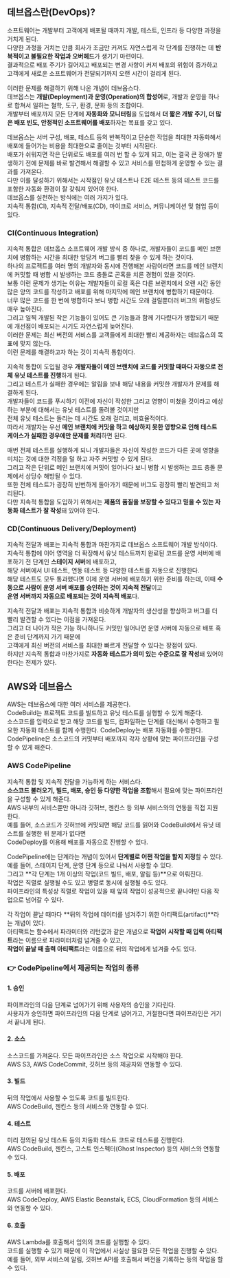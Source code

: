 ## 데브옵스란(DevOps)?

소프트웨어는 개발부터 고객에게 배포될 때까지 개발, 테스트, 인프라 등 다양한 과정을 거치게 된다.  
다양한 과정을 거치는 만큼 회사가 조금만 커져도 자연스럽게 각 단계를 진행하는 데 **반복적이고 불필요한 작업과 오버헤드**가 생기기 마련이다.  
결과적으로 배포 주기가 길어지고 배포되는 변경 사항이 커져 배포의 위험이 증가하고 고객에게 새로운 소프트웨어가 전달되기까지 오랜 시간이 걸리게 된다.

이러한 문제를 해결하기 위해 나온 개념이 데브옵스다.  
데브옵스는 **개발(Deployment)과 운영(Operation)의 합성어**로, 개발과 운영을 하나로 합쳐서 일하는 철학, 도구, 환경, 문화 등의 조합이다.  
개발부터 배포까지 모든 단계에 **자동화와 모니터링**을 도입해서 **더 짧은 개발 주기, 더 많은 배포 빈도, 안정적인 소프트웨어를 배포**하자는 목표를 갖고 있다.

데브옵스는 서버 구성, 배포, 테스트 등의 반복적이고 단순한 작업을 최대한 자동화해서 배포에 들어가는 비용을 최대한으로 줄이는 것부터 시작된다.  
배포가 쉬워지면 작은 단위로도 배포를 여러 번 할 수 있게 되고, 이는 결국 큰 장애가 발생하기 전에 문제를 바로 발견해서 해결할 수 있고 서비스를 민첩하게 운영할 수 있는 결과를 가져온다.  
다만 이를 달성하기 위해서는 시작점인 유닛 테스트나 E2E 테스트 등의 테스트 코드를 포함한 자동화 환경이 잘 갖춰져 있어야 한다.  
데브옵스를 실천하는 방식에는 여러 가지가 있다.  
지속적 통합(CI), 지속적 전달/배포(CD), 마이크로 서비스, 커뮤니케이션 및 협업 등이 있다.

### CI(Continuous Integration)

지속적 통합은 데브옵스 소프트웨어 개발 방식 중 하나로, 개발자들이 코드를 메인 브랜치에 병합하는 시간을 최대한 앞당겨 버그를 빨리 찾을 수 있게 하는 것이다.  
하나의 프로젝트를 여러 명의 개발자와 동시에 진행해본 사람이라면 코드를 메인 브랜치에 커밋할 때 병합 시 발생하는 코드 충돌로 곤혹을 치른 경험이 있을 것이다.  
보통 이런 문제가 생기는 이유는 개발자들이 로컬 혹은 다른 브랜치에서 오랜 시간 동안 많은 양의 코드를 작성하고 배포를 위해 마지막에 메인 브랜치에 병합하기 때문이다.  
너무 많은 코드를 한 번에 병합하다 보니 병합 시간도 오래 걸릴뿐더러 버그의 위험성도 매우 높아진다.  
그리고 일찍 개발된 작은 기능들이 있어도 큰 기능들과 함께 기다렸다가 병합되기 때문에 개선점이 배포되는 시기도 자연스럽게 늦어진다.  
이러한 문제는 최신 버전의 서비스를 고객들에게 최대한 빨리 제공하자는 데브옵스의 목표에 맞지 않는다.  
이런 문제를 해결하고자 하는 것이 지속적 통합이다.

지속적 통합이 도입될 경우 **개발자들이 메인 브랜치에 코드를 커밋할 때마다 자동으로 전체 유닛 테스트를 진행**하게 된다.  
그리고 테스트가 실패한 경우에는 알림을 보내 해당 내용을 커밋한 개발자가 문제를 해결하게 된다.  
개발자들이 코드를 푸시하기 이전에 자신이 작성한 그리고 영향이 미쳤을 것이라고 예상하는 부분에 대해서는 유닛 테스트를 돌려볼 것이지만  
전체 유닛 테스트는 돌리는 데 시간도 오래 걸리고, 비효율적이다.  
따라서 개발자는 우선 **메인 브랜치에 커밋을 하고 예상하지 못한 영향으로 인해 테스트 케이스가 실패한 경우에만 문제를 처리**하면 된다.

매번 전체 테스트를 실행하게 되니 개발자들은 자신이 작성한 코드가 다른 곳에 영향을 미치는 것에 대한 걱정을 덜 하고 자주 커밋할 수 있게 된다.  
그리고 작은 단위로 메인 브랜치에 커밋이 일어나다 보니 병합 시 발생하는 코드 충돌 문제에서 상당수 해방될 수 있다.  
또한 전체 테스트가 굉장히 빈번하게 돌아가기 때문에 버그도 굉장히 빨리 발견되고 처리된다.  
다만 지속적 통합을 도입하기 위해서는 **제품의 품질을 보장할 수 있다고 믿을 수 있는 자동화 테스트가 잘 작성**돼 있어야 한다.

### CD(Continuous Delivery/Deployment)

지속적 전달과 배포는 지속적 통합과 마찬가지로 데브옵스 소프트웨어 개발 방식이다.  
지속적 통합에 이어 영역을 더 확장해서 유닛 테스트까지 완료된 코드를 운영 서버에 배포하기 전 단계인 **스테이지 서버**에 배포하고,  
해당 서버에서 UI 테스트, 연동 테스트 등 다양한 테스트를 자동으로 진행한다.  
해당 테스트도 모두 통과했다면 이제 운영 서버에 배포하기 위한 준비를 하는데, 이때 **수동으로 사람이 운영 서버 배포를 승인하는 것이 지속적 전달**이고  
**운영 서버까지 자동으로 배포되는 것이 지속적 배포**다.

지속적 전달과 배포는 지속적 통합과 비슷하게 개발자의 생산성을 향상하고 버그를 더 빨리 발견할 수 있다는 이점을 가져온다.  
그리고 더 나아가 작은 기능 하나하나도 커밋만 일어나면 운영 서버에 자동으로 배포 혹은 준비 단계까지 가기 때문에  
고객에게 최신 버전의 서비스를 최대한 빠르게 전달할 수 있다는 장점이 있다.  
하지만 지속적 통합과 마찬가지로 **자동화 테스트가 의미 있는 수준으로 잘 작성**돼 있어야 한다는 전제가 있다.

## AWS와 데브옵스

AWS는 데브옵스에 대한 여러 서비스를 제공한다.  
CodeBuild는 프로젝트 코드를 빌드하고 유닛 테스트를 실행할 수 있게 해준다.  
소스코드를 입력으로 받고 해당 코드를 빌드, 컴파일하는 단계를 대신해서 수행하고 필요한 자동화 테스트를 함께 수행한다.
CodeDeploy는 배포 자동화를 수행한다.  
CodePipeline은 소스코드의 커밋부터 배포까지 각자 상황에 맞는 파이프라인을 구성할 수 있게 해준다.

### AWS CodePipeline

지속적 통합 및 지속적 전달을 가능하게 하는 서비스다.  
**소스코드 불러오기, 빌드, 배포, 승인 등 다양한 작업을 조합**해서 필요에 맞는 파이프라인을 구성할 수 있게 해준다.  
AWS 내부의 서비스뿐만 아니라 깃허브, 젠킨스 등 외부 서비스와의 연동을 직접 지원한다.  
예를 들어, 소스코드가 깃허브에 커밋되면 해당 코드를 읽어와 CodeBuild에서 유닛 테스트를 실행한 뒤 문제가 없다면  
CodeDeploy를 이용해 배포를 자동으로 진행할 수 있다.

CodePipeline에는 단계라는 개념이 있어서 **단계별로 어쩐 작업을 할지 지정**할 수 있다.  
예를 들어, 스테이지 단계, 운영 단계 등으로 나눠서 사용할 수 있다.  
그리고 **각 단계는 1개 이상의 작업(코드 빌드, 배포, 알림 등)**으로 이뤄진다.  
작업은 직렬로 실행될 수도 있고 병렬로 동시에 실행될 수도 있다.  
파이프라인의 특성상 직렬로 작업이 있을 때 앞의 작업이 성공적으로 끝나야만 다음 작업으로 넘어갈 수 있다.

각 작업이 끝날 때마다 **뒤의 작업에 데이터를 넘겨주기 위한 아티팩트(artifact)**라는 개념이 있다.  
아티팩트는 함수에서 파라미터와 리턴값과 같은 개념으로 **작업이 시작할 때 입력 아티팩트**라는 이름으로 파라미터처럼 넘겨줄 수 있고,  
**작업이 끝날 때 출력 아티팩트**라는 이름으로 뒤의 작업에게 넘겨줄 수도 있다.

### 👉 CodePipeline에서 제공되는 작업의 종류

#### 1. 승인

파이프라인의 다음 단계로 넘어가기 위해 사용자의 승인을 기다린다.  
사용자가 승인하면 파이프라인의 다음 단계로 넘어가고, 거절한다면 파이프라인은 거기서 끝나게 된다.

#### 2. 소스

소스코드를 가져온다. 모든 파이프라인은 소스 작업으로 시작해야 한다.  
AWS S3, AWS CodeCommit, 깃허브 등의 제공자와 연동할 수 있다.

#### 3. 빌드

뒤의 작업에서 사용할 수 있도록 코드를 빌드한다.  
AWS CodeBuild, 젠킨스 등의 서비스와 연동할 수 있다.

#### 4. 테스트

미리 정의된 유닛 테스트 등의 자동화 테스트 코드로 테스트를 진행한다.  
AWS CodeBuild, 젠킨스, 고스트 인스펙터(Ghost Inspector) 등의 서비스와 연동할 수 있다.

#### 5. 배포

코드를 서버에 배포한다.  
AWS CodeDeploy, AWS Elastic Beanstalk, ECS, CloudFormation 등의 서비스와 연동할 수 있다.

#### 6. 호출

AWS Lambda를 호출해서 임의의 코드를 실행할 수 있다.  
코드를 실행할 수 있기 때문에 이 작업에서 사실상 필요한 모든 작업을 진행할 수 있다.  
예를 들어, 외부 서비스에 알림, 깃허브 API를 호출해서 버전을 기록하는 등의 작업을 할 수 있다.
